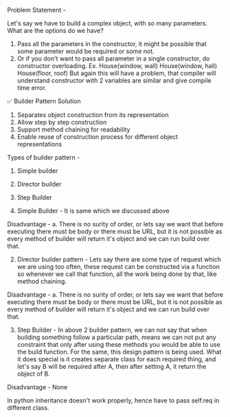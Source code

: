 Problem Statement - 

Let's say we have to build a complex object, with so many parameters. What are the options do we have?
1. Pass all the parameters in the constructor, it might be possible that some parameter would be required or some not. 
2. Or if you don't want to pass all parameter in a single constructor, do constructor overloading. 
 Ex. House(window, wall)
     House(window, hall)
     House(floor, roof)
     But again this will have a problem, that compiler will understand constructor with 2 variables are similar and give compile time error.

✅ Builder Pattern Solution

1. Separates object construction from its representation
2. Allow step by step construction
3. Support method chaining for readability
4. Enable reuse of construction process for different object representations


Types of builder pattern - 
1. Simple builder
2. Director builder
3. Step Builder

1. Simple Builder - It is same which we discussed above

Disadvantage - 
    a. There is no surity of order, or lets say we want that before executing there must be body or there must be URL, but it is not possible as every method of builder will return it's object and we can run build over that.

2. Director builder pattern - Lets say there are some type of request which we are using too often, these request can be constructed via a function so whenever we call that function, all the work being done by that, like method chaining.

Disadvantage - 
    a. There is no surity of order, or lets say we want that before executing there must be body or there must be URL, but it is not possible as every method of builder will return it's object and we can run build over that.

3. Step Builder - In above 2 builder pattern, we can not say that when building something follow a particular path, means we can not put any constraint that only after using these methods you would be able to use the build function. For the same, this design pattern is being used. 
What it does special is it creates separate class for each required thing, and let's say B will be required after A, then after setting A, it return the object of B. 

Disadvantage - None

In python inheritance doesn't work properly, hence have to pass self.req in different class.

